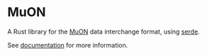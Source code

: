 # MuON

A Rust library for the [MuON](https://github.com/muon-data/muon) data
interchange format, using [serde](https://serde.rs).

See [documentation](https://docs.rs/muon-rs) for more information.
